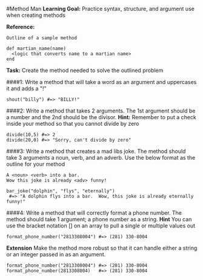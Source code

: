 #Method Man
**Learning Goal:** Practice syntax, structure, and argument use when creating methods

**Reference:**
```
Outline of a sample method

def martian_name(name)
  <logic that converts name to a martian name>
end
```
**Task:** Create the method needed to solve the outlined problem

####1: Write a method that will take a word as an argument and uppercases it and adds a "!"
```
shout("billy") #=> "BILLY!"
```

####2: Write a method that takes 2 arguments.  The 1st argument should be a number and the 2nd should be the divisor.
**Hint:** Remember to put a check inside your method so that you cannot divide by zero
```
divide(10,5) #=> 2
divide(20,0) #=> "Sorry, can't divide by zero"
```

####3: Write a method that creates a mad libs joke.  The method should take 3 arguments a noun, verb, and an adverb.
Use the below format as the outline for your method
```
A <noun> <verb> into a bar.
Wow this joke is already <adv> funny!

bar_joke("dolphin", "flys", "eternally")
 #=> "A dolphin flys into a bar.  Wow, this joke is already eternally funny!"

```

####4: Write a method that will correctly format a phone number.  The method should take 1 argument; a phone number as a string.
**Hint** You can use the bracket notation [] on an array to pull a single or multiple values out
```
format_phone_number("2813308004") #=> (281) 330-8004

```
**Extension** Make the method more robust so that it can handle either a string or an integer passed in as an argument.
```
format_phone_number("2813308004") #=> (281) 330-8004
format_phone_number(2813308004)   #=> (281) 330-8004
```




